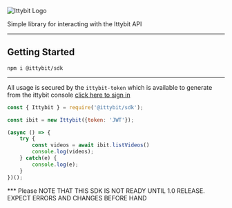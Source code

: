 
![Ittybit Logo](http://ittybit.com/img/logo.svg)

Simple library for interacting with the Ittybit API

---

## Getting Started

```npm i @ittybit/sdk```

---
All usage is secured by the `ittybit-token` which is available to generate from the ittybit console [click here to sign in](https://ittybit.com)

```js
const { Ittybit } = require('@ittybit/sdk');

const ibit = new Ittybit({token: 'JWT'});

(async () => {
    try {
        const videos = await ibit.listVideos()
        console.log(videos);
    } catch(e) {
        console.log(e);
    }
})();
```

*** Please NOTE THAT THIS SDK IS NOT READY UNTIL 1.0 RELEASE. EXPECT ERRORS AND CHANGES BEFORE HAND